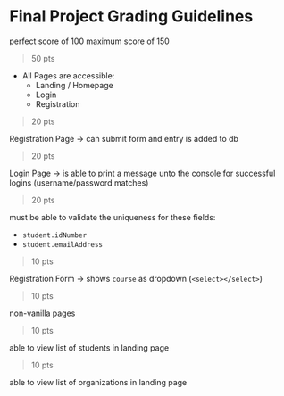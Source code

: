 # Final Project Grading Guidelines

perfect score of 100
maximum score of 150


> 50 pts

* All Pages are accessible:
    * Landing / Homepage
    * Login
    * Registration

> 20 pts

Registration Page -> can submit form and entry is added to db

> 20 pts

Login Page -> is able to print a message unto the console for successful logins (username/password matches)

> 20 pts

must be able to validate the uniqueness for these fields:
* `student.idNumber`
* `student.emailAddress`

> 10 pts

Registration Form -> shows `course` as dropdown (`<select></select>`)

> 10 pts

non-vanilla pages

> 10 pts

able to view list of students in landing page

> 10 pts

able to view list of organizations in landing page

